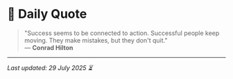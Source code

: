 # 📜 Daily Quote

> "Success seems to be connected to action. Successful people keep moving. They make mistakes, but they don't quit."  
> — **Conrad Hilton**

---

_Last updated: 29 July 2025 ⏳_
